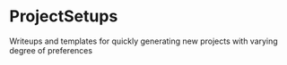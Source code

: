 # ProjectSetups
Writeups and templates for quickly generating new projects with varying degree of preferences
